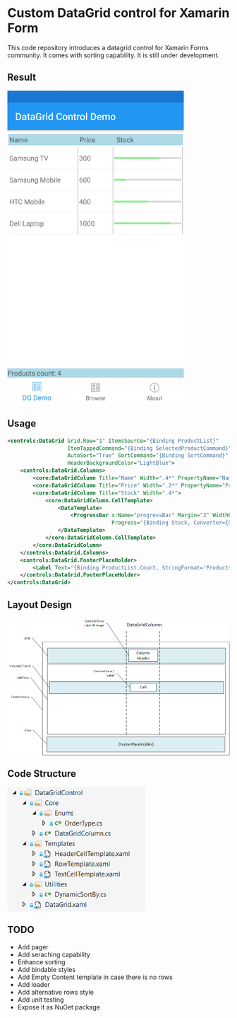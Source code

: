 # Custom DataGrid control for Xamarin Form
This code repository introduces a datagrid control for Xamarin Forms community. It comes with sorting capability. It is still under development.

## Result
<img align="center" src="https://github.com/abdoemad/XamF.Controls.DataGrid/blob/master/demo-result.png" width="400"/>

## Usage
```xml
<controls:DataGrid Grid.Row="1" ItemsSource="{Binding ProductList}" 
                   ItemTappedCommand="{Binding SelectedProductCommand}"
                   AutoSort="True" SortCommand="{Binding SortCommand}" 
                   HeaderBackgroundColor="LightBlue">
    <controls:DataGrid.Columns>
        <core:DataGridColumn Title="Name" Width=".4*" PropertyName="Name" SortingEnabled="True"></core:DataGridColumn>
        <core:DataGridColumn Title="Price" Width=".2*" PropertyName="Price" SortingEnabled="True"></core:DataGridColumn>
        <core:DataGridColumn Title="Stock" Width=".4*">
            <core:DataGridColumn.CellTemplate>
                <DataTemplate>
                    <ProgressBar x:Name="progressBar" Margin="2" WidthRequest="50" 
                                 Progress="{Binding Stock, Converter={StaticResource Key=progressToConverter}, ConverterParameter={Binding Source={x:Reference progressBar}}}" ProgressColor="LightGreen"></ProgressBar>
                </DataTemplate>
            </core:DataGridColumn.CellTemplate>
        </core:DataGridColumn>
    </controls:DataGrid.Columns>
    <controls:DataGrid.FooterPlaceHolder>
        <Label Text="{Binding ProductList.Count, StringFormat='Products count: {0}'}" BackgroundColor="LightBlue"/>
    </controls:DataGrid.FooterPlaceHolder>
</controls:DataGrid>
```
## Layout Design
<img align="center" src="https://github.com/abdoemad/XamF.Controls.DataGrid/blob/master/layout-design.png"/>

## Code Structure
<img align="center" src="https://github.com/abdoemad/XamF.Controls.DataGrid/blob/master/code-structure.PNG"/>

## TODO
- Add pager
- Add seraching capability 
- Enhance sorting
- Add bindable styles
- Add Empty Content template in case there is no rows
- Add loader
- Add alternative rows style
- Add unit testing
- Expose it as NuGet package
